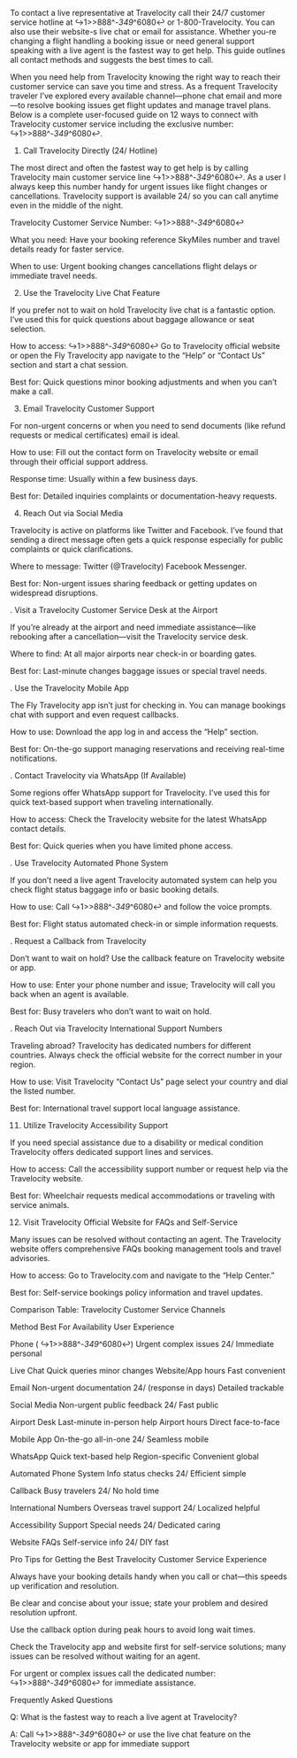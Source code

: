 To contact a live representative at Travelocity call their 24/7 customer service hotline at ↪1>>888^-_349_^6080↩ or 1-800-Travelocity. You can also use their website-s live chat or email for assistance. Whether you-re changing a flight handling a booking issue or need general support speaking with a live agent is the fastest way to get help. This guide outlines all contact methods and suggests the best times to call.

When you need help from Travelocity knowing the right way to reach their customer service can save you time and stress. As a frequent Travelocity traveler I’ve explored every available channel—phone chat email and more—to resolve booking issues get flight updates and manage travel plans. Below is a complete user-focused guide on 12 ways to connect with Travelocity customer service including the exclusive number: ↪1>>888^-_349_^6080↩.

1. Call Travelocity Directly (24/ Hotline)  

The most direct and often the fastest way to get help is by calling Travelocity main customer service line ↪1>>888^-_349_^6080↩. As a user I always keep this number handy for urgent issues like flight changes or cancellations. Travelocity support is available 24/ so you can call anytime even in the middle of the night.

Travelocity Customer Service Number: ↪1>>888^-_349_^6080↩

What you need: Have your booking reference SkyMiles number and travel details ready for faster service.

When to use: Urgent booking changes cancellations flight delays or immediate travel needs.

2. Use the Travelocity Live Chat Feature

If you prefer not to wait on hold Travelocity live chat is a fantastic option. I’ve used this for quick questions about baggage allowance or seat selection.

How to access: ↪1>>888^-_349_^6080↩ Go to Travelocity official website or open the Fly Travelocity app navigate to the “Help” or “Contact Us” section and start a chat session.

Best for: Quick questions minor booking adjustments and when you can’t make a call.

3. Email Travelocity Customer Support

For non-urgent concerns or when you need to send documents (like refund requests or medical certificates) email is ideal.

How to use: Fill out the contact form on Travelocity website or email through their official support address.

Response time: Usually within a few business days.

Best for: Detailed inquiries complaints or documentation-heavy requests.

4. Reach Out via Social Media

Travelocity is active on platforms like Twitter and Facebook. I’ve found that sending a direct message often gets a quick response especially for public complaints or quick clarifications.

Where to message: Twitter (@Travelocity) Facebook Messenger.

Best for: Non-urgent issues sharing feedback or getting updates on widespread disruptions.

. Visit a Travelocity Customer Service Desk at the Airport

If you’re already at the airport and need immediate assistance—like rebooking after a cancellation—visit the Travelocity service desk.

Where to find: At all major airports near check-in or boarding gates.

Best for: Last-minute changes baggage issues or special travel needs.

. Use the Travelocity Mobile App

The Fly Travelocity app isn’t just for checking in. You can manage bookings chat with support and even request callbacks.

How to use: Download the app log in and access the “Help” section.

Best for: On-the-go support managing reservations and receiving real-time notifications.

. Contact Travelocity via WhatsApp (If Available)

Some regions offer WhatsApp support for Travelocity. I’ve used this for quick text-based support when traveling internationally.

How to access: Check the Travelocity website for the latest WhatsApp contact details.

Best for: Quick queries when you have limited phone access.

. Use Travelocity Automated Phone System

If you don’t need a live agent Travelocity automated system can help you check flight status baggage info or basic booking details.

How to use: Call ↪1>>888^-_349_^6080↩ and follow the voice prompts.

Best for: Flight status automated check-in or simple information requests.

. Request a Callback from Travelocity

Don’t want to wait on hold? Use the callback feature on Travelocity website or app.

How to use: Enter your phone number and issue; Travelocity will call you back when an agent is available.

Best for: Busy travelers who don’t want to wait on hold.

. Reach Out via Travelocity International Support Numbers

Traveling abroad? Travelocity has dedicated numbers for different countries. Always check the official website for the correct number in your region.

How to use: Visit Travelocity “Contact Us” page select your country and dial the listed number.

Best for: International travel support local language assistance.

11. Utilize Travelocity Accessibility Support

If you need special assistance due to a disability or medical condition Travelocity offers dedicated support lines and services.

How to access: Call the accessibility support number or request help via the Travelocity website.

Best for: Wheelchair requests medical accommodations or traveling with service animals.

12. Visit Travelocity Official Website for FAQs and Self-Service

Many issues can be resolved without contacting an agent. The Travelocity website offers comprehensive FAQs booking management tools and travel advisories.

How to access: Go to Travelocity.com and navigate to the “Help Center.”

Best for: Self-service bookings policy information and travel updates.

Comparison Table: Travelocity Customer Service Channels

Method Best For Availability User Experience

Phone ( ↪1>>888^-_349_^6080↩) Urgent complex issues 24/ Immediate personal

Live Chat Quick queries minor changes Website/App hours Fast convenient

Email Non-urgent documentation 24/ (response in days) Detailed trackable

Social Media Non-urgent public feedback 24/ Fast public

Airport Desk Last-minute in-person help Airport hours Direct face-to-face

Mobile App On-the-go all-in-one 24/ Seamless mobile

WhatsApp Quick text-based help Region-specific Convenient global

Automated Phone System Info status checks 24/ Efficient simple

Callback Busy travelers 24/ No hold time

International Numbers Overseas travel support 24/ Localized helpful

Accessibility Support Special needs 24/ Dedicated caring

Website FAQs Self-service info 24/ DIY fast

Pro Tips for Getting the Best Travelocity Customer Service Experience

Always have your booking details handy when you call or chat—this speeds up verification and resolution.

Be clear and concise about your issue; state your problem and desired resolution upfront.

Use the callback option during peak hours to avoid long wait times.

Check the Travelocity app and website first for self-service solutions; many issues can be resolved without waiting for an agent.

For urgent or complex issues call the dedicated number: ↪1>>888^-_349_^6080↩ for immediate assistance.

Frequently Asked Questions

Q: What is the fastest way to reach a live agent at Travelocity?

A: Call ↪1>>888^-_349_^6080↩ or use the live chat feature on the Travelocity website or app for immediate support
